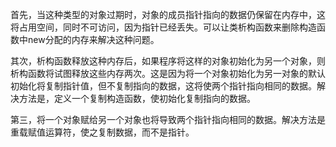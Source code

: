 首先，当这种类型的对象过期时，对象的成员指针指向的数据仍保留在内存中，这将占用空间，同时不可访问，因为指针已经丢失。可以让类析构函数来删除构造函数中new分配的内存来解决这种问题。

其次，析构函数释放这种内存后，如果程序将这样的对象初始化为另一个对象，则析构函数将试图释放这些内存两次。这是因为将一个对象初始化为另一对象的默认初始化将复制指针值，但不复制指向的数据，这将使两个指针指向相同的数据。解决方法是，定义一个复制构造函数，使初始化复制指向的数据。

第三，将一个对象赋给另一个对象也将导致两个指针指向相同的数据。解决方法是重载赋值运算符，使之复制数据，而不是指针。